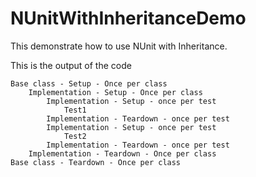 NUnitWithInheritanceDemo
========================

This demonstrate how to use NUnit with Inheritance.

This is the output of the code

    Base class - Setup - Once per class
    	Implementation - Setup - Once per class
    		Implementation - Setup - once per test
    			Test1
    		Implementation - Teardown - once per test
    		Implementation - Setup - once per test
    			Test2
    		Implementation - Teardown - once per test
    	Implementation - Teardown - Once per class
    Base class - Teardown - Once per class
